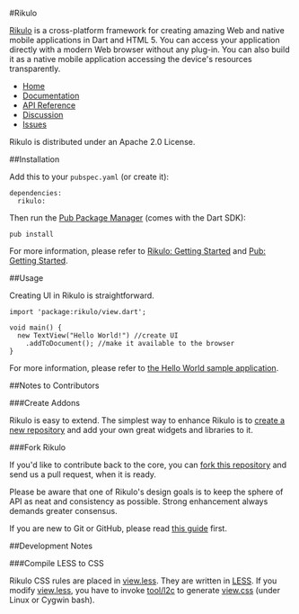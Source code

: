 #Rikulo

[Rikulo](http://rikulo.org) is a cross-platform framework for creating amazing Web and native mobile applications
in Dart and HTML 5. You can access your application directly with a modern Web browser without
any plug-in. You can also build it as a native mobile application accessing the device's resources transparently.

* [Home](http://rikulo.org)
* [Documentation](http://docs.rikulo.org)
* [API Reference](http://api.rikulo.org)
* [Discussion](http://stackoverflow.com/questions/tagged/rikulo)
* [Issues](https://github.com/rikulo/rikulo/issues)

Rikulo is distributed under an Apache 2.0 License.

##Installation

Add this to your `pubspec.yaml` (or create it):

    dependencies:
      rikulo:

Then run the [Pub Package Manager](http://www.dartlang.org/docs/pub-package-manager/) (comes with the Dart SDK):

    pub install

For more information, please refer to [Rikulo: Getting Started](http://docs.rikulo.org/rikulo/latest/Getting_Started/) and [Pub: Getting Started](http://pub.dartlang.org/doc).

##Usage

Creating UI in Rikulo is straightforward.

    import 'package:rikulo/view.dart';

    void main() {
      new TextView("Hello World!") //create UI
        .addToDocument(); //make it available to the browser
    }

For more information, please refer to [the Hello World sample application](http://docs.rikulo.org/rikulo/latest/Getting_Started/Hello_World.html).

##Notes to Contributors

###Create Addons

Rikulo is easy to extend. The simplest way to enhance Rikulo is to [create a new repository](https://help.github.com/articles/create-a-repo) and add your own great widgets and libraries to it.

###Fork Rikulo

If you'd like to contribute back to the core, you can [fork this repository](https://help.github.com/articles/fork-a-repo) and send us a pull request, when it is ready.

Please be aware that one of Rikulo's design goals is to keep the sphere of API as neat and consistency as possible. Strong enhancement always demands greater consensus.

If you are new to Git or GitHub, please read [this guide](https://help.github.com/) first.

##Development Notes

###Compile LESS to CSS

Rikulo CSS rules are placed in [view.less](https://github.com/rikulo/rikulo/blob/master/lib/resource/css/view.less). They are written in [LESS](http://lesscss.org/). If you modify [view.less](https://github.com/rikulo/rikulo/blob/master/lib/resource/css/view.less), you have to invoke [tool/l2c](https://github.com/rikulo/rikulo/blob/master/tool/l2c) to generate [view.css](https://github.com/rikulo/rikulo/blob/master/lib/resource/css/view.css) (under Linux or Cygwin bash).
